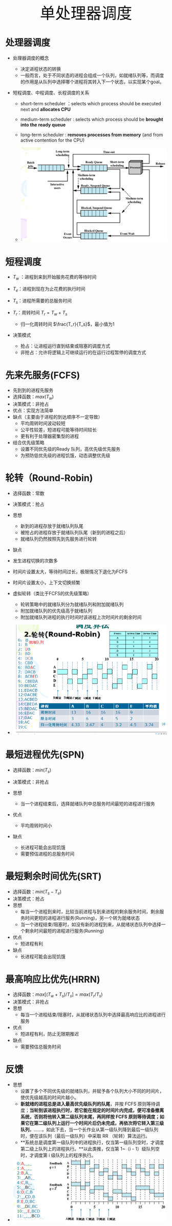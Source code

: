 <center><font face="黑体" color=black size=7>单处理器调度</font></center>

# 处理器调度

- 处理器调度的概念
  - 决定进程状态的转换
  - 一般而言，处于不同状态的进程会组成一个队列，如就绪队列等，而调度的作用是从队列中选择哪个进程将其转入下一个状态，以实现某个goal。

- 短程调度、中程调度、长程调度的关系

  - short-term scheduler ：selects which process should be executed next and **allocates CPU**
  - medium-term scheduler : selects which process should be **brought into the ready queue**
  - long-term scheduler : **removes processes from memory** (and from active contention for the CPU)

  - <img src="images/os_schdeule_1.png" style="zoom:50%;" />    



# 短程调度

- $T_w$ ：进程到来到开始服务花费的等待时间
- $T_e$：进程到现在为止花费的执行时间
- $T_s$：进程所需要的总服务时间
- $T_r$：周转时间 $T_r = T_w+T_s$
  - 归一化周转时间 $\frac{T_r}{T_s}$，最小值为1

- 决策模式
  - 抢占：让进程运行直到结束或阻塞的调度方式  
  - 非抢占：允许将逻辑上可继续运行的在运行过程暂停的调度方式

# 先来先服务(FCFS)

- 先到到的进程先服务
- 选择函数：$max(T_w)$
- 决策模式：非抢占
- 优点：实现方法简单
- 缺点（主要由于进程的到达顺序不一定导致）
  - 平均周转时间波动较短
  - 公平性较差，短进程可能等待时间较长
  - 更有利于处理器密集型的进程
- 结合优先级策略
  - 设置不同优先级的Ready 队列，高优先级优先服务
  - 为预防低优先级的进程饥饿，动态调整优先级



# 轮转（Round-Robin)

- 选择函数：常数
- 决策模式：抢占
- 思想
  - 新到的进程存放于就绪队列队尾
  - 被抢占的进程存放于就绪队列队尾（新到的进程之后）
  - 就绪队列仍然按照先到先服务进行轮转
-  缺点
  - 发生进程切换的次数多
  - 时间片设置太大，等待时间过长，极限情况下退化为FCFS
  - 时间片设置太小，上下文切换频繁

- 虚拟轮转（类比于FCFS的优先级策略）
  - 轮转策略中的就绪队列分为就绪队列和附加就绪队列
  - 附加就绪队列的优先级高于就绪队列
  - 附加就绪队列进程的执行时间时该进程上次时间片的剩余时间
- ![](images/os_schedule_2.png)



# 最短进程优先(SPN)

- 选择函数：$min(T_s)$
- 决策模式：非抢占

- 思想
  - 当一个进程结束后，选择就绪队列中总服务时间最短的进程进行服务
- 优点
  - 平均周转时间小
- 缺点
  - 长进程可能会出现饥饿
  - 需要预估进程的总服务时间



# 最短剩余时间优先(SRT)

- 选择函数：$min(T_s-T_e)$
- 决策模式：抢占
- 思想
  - 每当一个进程到来时，比较当前进程与到来进程的剩余服务时间，剩余服务时间更短的进程进行服务(Running)，另一个转为就绪状态
  - 当一个进程结束/阻塞时，如没有新的进程到来，从就绪状态队列中选择一个剩余时间最短的进程进行服务(Running)
- 优点
  - 短进程有利
- 缺点
  - 长进程可能会出现饥饿



# 最高响应比优先(HRRN)

- 选择函数：$max[(T_w+T_s)/T_s]=max(T_r/T_s)$
- 决策模式：非抢占
- 思想
  - 每当一个进程结束/阻塞时，从就绪状态队列中选择最高响应比的进程进行服务
- 优点
  - 短进程有利，防止无限期推迟
- 缺点
  - 需要预估总服务时间



# 反馈

- 思想
  - 设置了多个不同优先级的就绪队列，并赋予各个队列大小不同的时间片，使优先级越高的时间片越小。
  - **新就绪的进程总是进入最高优先级队列的队尾**，并按 FCFS 原则等待调度；**当轮到该进程执行时，若它能在规定的时间片内完成，便可准备撤离系统，否则将他转入第二级队列末尾，再同样按 FCFS 原则等待调度；如果它在第二级队列上运行一个时间片后仍未完成，再依次将它转入第三级队列**，……，如此下去，当一个长作业从第一级队列降到最后一级队列时，便在该队列（最后一级队列）中采取 RR （轮转）算法运行。
  - **系统总是调度第一级队列中的进程执行，仅当第一级队列空时，才调度第二级上队列上的进程执行。**以此类推，仅当第 1~（i - 1）级队列空时，才调度第 i 级队列上的程序执行。
- ![](images/os_schedule_3.png)







